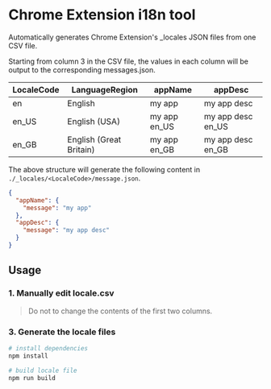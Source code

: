 # Chrome Extension i18n tool

Automatically generates Chrome Extension's _locales JSON files from one CSV file.

Starting from column 3 in the CSV file, the values in each column will be output to the corresponding messages.json.

| LocaleCode | LanguageRegion         | appName       | appDesc         |
| ---------- | --------------------- | -------------| ---------------|
| en         | English               | my app        | my app desc     |
| en_US      | English (USA)         | my app en_US  | my app desc en_US|
| en_GB      | English (Great Britain)| my app en_GB | my app desc en_GB|


The above structure will generate the following content in `./_locales/<LocaleCode>/message.json`.

```json
{
  "appName": {
    "message": "my app"
  },
  "appDesc": {
    "message": "my app desc"
  }
}
```

## Usage

### 1. Manually edit locale.csv

> Do not to change the contents of the first two columns.

### 3. Generate the locale files

```bash
# install dependencies
npm install

# build locale file
npm run build
```